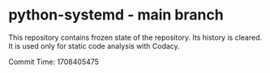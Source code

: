 # python-systemd - main branch

This repository contains frozen state of the repository.
Its history is cleared. It is used only for static code
analysis with Codacy.

Commit Time: 1708405475